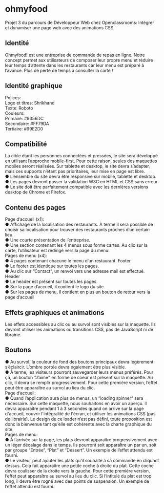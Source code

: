 # ohmyfood

Projet 3 du parcours de Développeur Web chez Openclassrooms: Intégrer et dynamiser une page web avec des animations CSS.

## Identité
Ohmyfood! est une entreprise de commande de repas en ligne. Notre concept permet aux
utilisateurs de composer leur propre menu et réduire leur temps d’attente dans les
restaurants car leur menu est préparé à l’avance. Plus de perte de temps à consulter la carte
!

## Identité graphique
Polices: <br/>
Logo et titres: Shrikhand<br/>
Texte: Roboto<br/>
Couleurs:<br/>
Primaire: #9356DC<br/>
Secondaire: #FF79DA<br/>
Tertiaire: #99E2D0<br/>

## Compatibilité
La cible étant les personnes connectées et pressées, le site sera développé en utilisant
l’approche mobile-first. Pour cette raison, seules des maquettes mobiles seront réalisées.
Sur tablette et desktop, le site devra s’adapter, mais ces supports n’étant pas prioritaires,
leur mise en page est libre.<br/>
● L’ensemble du site devra être responsive sur mobile, tablette et desktop.<br/>
● Les pages devront passer la validation W3C en HTML et CSS sans erreur.<br/>
● Le site doit être parfaitement compatible avec les dernières versions desktop de
Chrome et Firefox.

## Contenu des pages
Page d’accueil (x1):<br/>
● Affichage de la localisation des restaurants. À terme il sera possible de choisir sa
localisation pour trouver des restaurants proches d’un certain lieu.<br/>
● Une courte présentation de l’entreprise.<br/>
● Une section contenant les 4 menus sous forme cartes. Au clic sur la carte,
l’utilisateur est redirigé vers la page du menu.<br/>
Pages de menu (x4):<br/>
● 4 pages contenant chacune le menu d’un restaurant.
Footer<br/>
● Le footer est identique sur toutes les pages.<br/>
● Au clic sur “Contact”, un renvoi vers une adresse mail est effectué.
Header<br/>
● Le header est présent sur toutes les pages.<br/>
● Sur la page d’accueil, il contient le logo du site.<br/>
● Sur les pages de menu, il contient en plus un bouton de retour vers la page d’accueil<br/>

## Effets graphiques et animations
Les effets accessibles au clic ou au survol sont visibles sur la maquette. Ils devront utiliser
les animations ou transitions CSS, pas de JavaScript ni de librairie.

## Boutons
● Au survol, la couleur de fond des boutons principaux devra légèrement s’éclaircir.
L’ombre portée devra également être plus visible.<br/>
● À terme, les visiteurs pourront sauvegarder leurs menus préférés. Pour ça, un
bouton "J’aime" en forme de coeur est présent sur la maquette. Au clic, il devra se
remplir progressivement. Pour cette première version, l’effet peut être apparaître au
survol au lieu du clic.<br/>
Page d’accueil:<br/>
● Quand l’application aura plus de menus, un “loading spinner” sera nécessaire. Sur
cette maquette, nous souhaitons en avoir un aperçu. Il devra apparaître pendant 1 à
3 secondes quand on arrive sur la page d'accueil, couvrir l'intégralité de l'écran, et
utiliser les animations CSS (pas de librairie). Le design de ce loader n’est pas défini,
toute proposition est donc la bienvenue tant qu’elle est cohérente avec la charte
graphique du site.<br/>
Pages de menu:<br/>
● À l’arrivée sur la page, les plats devront apparaître progressivement avec un léger
décalage dans le temps. Ils pourront soit apparaître un par un, soit par groupe
“Entrée”, “Plat” et “Dessert”. Un exemple de l’effet attendu est fourni.<br/>
● Le visiteur peut ajouter les plats qu'il souhaite à sa commande en cliquant dessus.
Cela fait apparaître une petite coche à droite du plat. Cette coche devra coulisser de
la droite vers la gauche. Pour cette première version, l’effet peut apparaître au survol
au lieu du clic. Si l’intitulé du plat est trop long, il devra être rogné avec des points de
suspension. Un exemple de l’effet attendu est fourni.
